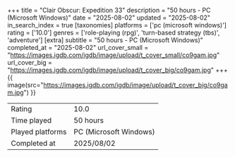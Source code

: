 +++
title = "Clair Obscur: Expedition 33"
description = "50 hours - PC (Microsoft Windows)"
date = "2025-08-02"
updated = "2025-08-02"
in_search_index = true
[taxonomies]
platforms = ['pc (microsoft windows)']
rating = ['10.0']
genres = ['role-playing (rpg)', 'turn-based strategy (tbs)', 'adventure']
[extra]
subtitle = "50 hours - PC (Microsoft Windows)"
completed_at = "2025-08-02"
url_cover_small = "https://images.igdb.com/igdb/image/upload/t_cover_small/co9gam.jpg"
url_cover_big = "https://images.igdb.com/igdb/image/upload/t_cover_big/co9gam.jpg"
+++
{{ image(src="https://images.igdb.com/igdb/image/upload/t_cover_big/co9gam.jpg") }}

|              |            |
| ------------ | ---------- |
| Rating       | 10.0 |
| Time played  | 50 hours |
| Played platforms    | PC (Microsoft Windows) |
| Completed at | 2025/08/02 |


